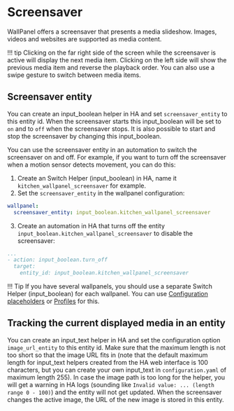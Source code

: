 # Screensaver
WallPanel offers a screensaver that presents a media slideshow.
Images, videos and websites are supported as media content.

!!! tip
    Clicking on the far right side of the screen while the screensaver is active will display the next media item.
    Clicking on the left side will show the previous media item and reverse the playback order.
    You can also use a swipe gesture to switch between media items.

## Screensaver entity
You can create an input_boolean helper in HA and set `screensaver_entity` to this entity id.
When the screensaver starts this input_boolean will be set to `on` and to `off` when the screensaver stops.
It is also possible to start and stop the screensaver by changing this input_boolean.

You can use the screensaver entity in an automation to switch the screensaver on and off.
For example, if you want to turn off the screensaver when a motion sensor detects movement, you can do this:

1. Create an Switch Helper (input_boolean) in HA, name it `kitchen_wallpanel_screensaver` for example.
2. Set the `screensaver_entity` in the wallpanel configuration:
```yaml
wallpanel:
  screensaver_entity: input_boolean.kitchen_wallpanel_screensaver
```
3. Create an automation in HA that turns off the entity `input_boolean.kitchen_wallpanel_screensaver` to disable the screensaver:
```yaml
...
- action: input_boolean.turn_off
  target:
    entity_id: input_boolean.kitchen_wallpanel_screensaver
```

!!! Tip
    If you have several wallpanels, you should use a separate Switch Helper (input_boolean) for each wallpanel.
    You can use [Configuration placeholders](configuration.md#dynamic-configuration-using-placeholders) or [Profiles](configuration.md#profiles) for this.

## Tracking the current displayed media in an entity
You can create an input_text helper in HA and set the configuration option `image_url_entity` to this entity id.
Make sure that the maximum length is not too short so that the image URL fits in (note that the default maximum length for input_text helpers created from the HA web interface is 100 characters, but you can create your own input_text in `configuration.yaml` of maximum length 255). In case the image path is too long for the helper, you will get a warning in HA logs (sounding like `Invalid value: ... (length range 0 - 100)`) and the entity will not get updated.
When the screensaver changes the active image, the URL of the new image is stored in this entity.
